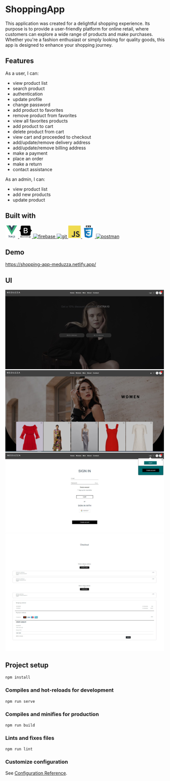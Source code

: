 # ShoppingApp
This application was created for a delightful shopping experience. Its purpose is to provide a user-friendly platform for online retail, where customers can explore a wide range of products and make purchases. Whether you're a fashion enthusiast or simply looking for quality goods, this app is designed to enhance your shopping journey.

## Features
As a user, I can:
  - view product list
  - search product
  - authentication
  - update profile
  - change password
  - add product to favorites 
  - remove product from favorites
  - view all favorites products
  - add product to cart
  - delete product from cart
  - view cart and proceeded to checkout
  - add/update/remove delivery address
  - add/update/remove billing address
  - make a payment
  - place an order
  - make a return
  - contact assistance
  
As an admin, I can:
  - view product list
  - add new products
  - update product

## Built with
<p align="left"> <a href="https://vuejs.org/" target="_blank" rel="noreferrer"> <img src="https://raw.githubusercontent.com/devicons/devicon/master/icons/vuejs/vuejs-original-wordmark.svg" alt="vuejs" width="40" height="40"/> </a>  <a href="https://getbootstrap.com" target="_blank" rel="noreferrer"> <img src="https://raw.githubusercontent.com/devicons/devicon/master/icons/bootstrap/bootstrap-plain-wordmark.svg" alt="bootstrap" width="40" height="40"/> </a> <a href="https://firebase.google.com/" target="_blank" rel="noreferrer"> <img src="https://www.vectorlogo.zone/logos/firebase/firebase-icon.svg" alt="firebase" width="40" height="40"/> </a> <a href="https://git-scm.com/" target="_blank" rel="noreferrer"> <img src="https://www.vectorlogo.zone/logos/git-scm/git-scm-icon.svg" alt="git" width="40" height="40"/> </a></a> <a href="https://developer.mozilla.org/en-US/docs/Web/JavaScript" target="_blank" rel="noreferrer"> <img src="https://raw.githubusercontent.com/devicons/devicon/master/icons/javascript/javascript-original.svg" alt="javascript" width="40" height="40"/> </a><a href="https://www.w3schools.com/css/" target="_blank" rel="noreferrer"> <img src="https://raw.githubusercontent.com/devicons/devicon/master/icons/css3/css3-original-wordmark.svg" alt="css3" width="40" height="40"/> </a> <a href="https://postman.com" target="_blank" rel="noreferrer"> <img src="https://www.vectorlogo.zone/logos/getpostman/getpostman-icon.svg" alt="postman" width="40" height="40"/> </a> </p>

## Demo
https://shopping-app-meduzza.netlify.app/
  
## UI
<img src="src/assets/shopp-app.jpg" width="500" alt="ShoppApp">
<img src="src/assets/women.jpg" width="500" alt="ShoppApp">
<img src="src/assets/sign-in-img.jpg" width="500" alt="ShoppApp">
<img src="src/assets/checkout.jpg" width="500" alt="ShoppApp">

## Project setup
```
npm install
```

### Compiles and hot-reloads for development
```
npm run serve
```

### Compiles and minifies for production
```
npm run build
```

### Lints and fixes files
```
npm run lint
```

### Customize configuration
See [Configuration Reference](https://cli.vuejs.org/config/).
